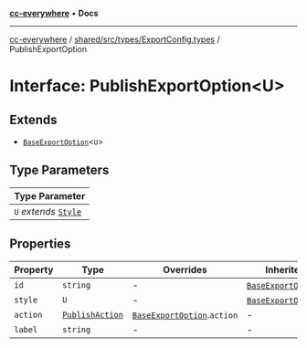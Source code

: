 [**cc-everywhere**](../../../../../index.md) • **Docs**

***

[cc-everywhere](../../../../../index.md) / [shared/src/types/ExportConfig.types](../index.md) / PublishExportOption

# Interface: PublishExportOption\<U\>

## Extends

- [`BaseExportOption`](BaseExportOption.md)\<`U`\>

## Type Parameters

| Type Parameter |
| ------ |
| `U` *extends* [`Style`](Style.md) |

## Properties

| Property | Type | Overrides | Inherited from |
| ------ | ------ | ------ | ------ |
| `id` | `string` | - | [`BaseExportOption`](BaseExportOption.md).`id` |
| `style` | `U` | - | [`BaseExportOption`](BaseExportOption.md).`style` |
| `action` | [`PublishAction`](PublishAction.md) | [`BaseExportOption`](BaseExportOption.md).`action` | - |
| `label` | `string` | - | - |
